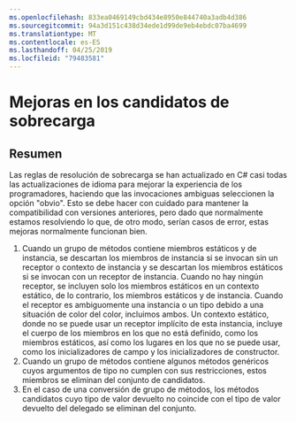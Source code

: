 ```yaml
---
ms.openlocfilehash: 833ea0469149cbd434e8950e844740a3adb4d386
ms.sourcegitcommit: 94a3d151c438d34ede1d99de9eb4ebdc07ba4699
ms.translationtype: MT
ms.contentlocale: es-ES
ms.lasthandoff: 04/25/2019
ms.locfileid: "79483581"
---
```

# <a name="improved-overload-candidates"></a>Mejoras en los candidatos de sobrecarga

## <a name="summary"></a>Resumen
[summary]: #summary

Las reglas de resolución de sobrecarga se han actualizado en C# casi todas las actualizaciones de idioma para mejorar la experiencia de los programadores, haciendo que las invocaciones ambiguas seleccionen la opción "obvio". Esto se debe hacer con cuidado para mantener la compatibilidad con versiones anteriores, pero dado que normalmente estamos resolviendo lo que, de otro modo, serían casos de error, estas mejoras normalmente funcionan bien.

1. Cuando un grupo de métodos contiene miembros estáticos y de instancia, se descartan los miembros de instancia si se invocan sin un receptor o contexto de instancia y se descartan los miembros estáticos si se invocan con un receptor de instancia. Cuando no hay ningún receptor, se incluyen solo los miembros estáticos en un contexto estático, de lo contrario, los miembros estáticos y de instancia. Cuando el receptor es ambiguomente una instancia o un tipo debido a una situación de color del color, incluimos ambos. Un contexto estático, donde no se puede usar un receptor implícito de esta instancia, incluye el cuerpo de los miembros en los que no está definido, como los miembros estáticos, así como los lugares en los que no se puede usar, como los inicializadores de campo y los inicializadores de constructor.
2. Cuando un grupo de métodos contiene algunos métodos genéricos cuyos argumentos de tipo no cumplen con sus restricciones, estos miembros se eliminan del conjunto de candidatos.
3. En el caso de una conversión de grupo de métodos, los métodos candidatos cuyo tipo de valor devuelto no coincide con el tipo de valor devuelto del delegado se eliminan del conjunto.
